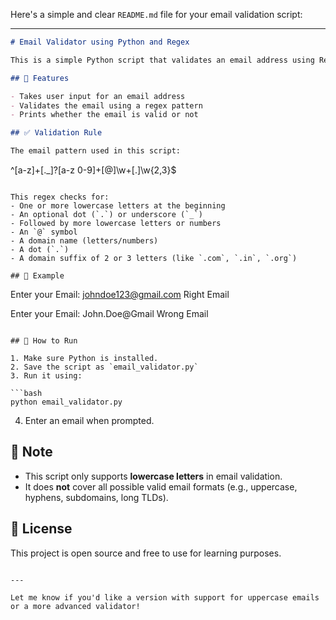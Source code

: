 Here's a simple and clear `README.md` file for your email validation script:

---

```markdown
# Email Validator using Python and Regex

This is a simple Python script that validates an email address using Regular Expressions (`re` module). It checks if the user-input email follows a basic valid format.

## 📜 Features

- Takes user input for an email address
- Validates the email using a regex pattern
- Prints whether the email is valid or not

## ✅ Validation Rule

The email pattern used in this script:

```

^\[a-z]+\[.\_]?\[a-z 0-9]+\[@]\w+\[.]\w{2,3}\$

```

This regex checks for:
- One or more lowercase letters at the beginning
- An optional dot (`.`) or underscore (`_`)
- Followed by more lowercase letters or numbers
- An `@` symbol
- A domain name (letters/numbers)
- A dot (`.`)
- A domain suffix of 2 or 3 letters (like `.com`, `.in`, `.org`)

## 🧪 Example

```

Enter your Email: [johndoe123@gmail.com](mailto:johndoe123@gmail.com)
Right Email

Enter your Email: John.Doe\@Gmail
Wrong Email

````

## 🚀 How to Run

1. Make sure Python is installed.
2. Save the script as `email_validator.py`
3. Run it using:

```bash
python email_validator.py
````

4. Enter an email when prompted.

## 📌 Note

* This script only supports **lowercase letters** in email validation.
* It does **not** cover all possible valid email formats (e.g., uppercase, hyphens, subdomains, long TLDs).

## 📁 License

This project is open source and free to use for learning purposes.

```

---

Let me know if you'd like a version with support for uppercase emails or a more advanced validator!
```
